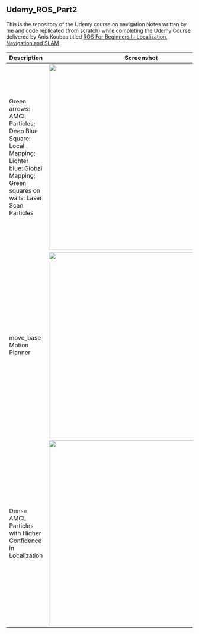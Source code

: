 ## Udemy\_ROS\_Part2
This is the repository of the Udemy course on navigation
Notes written by me and code replicated (from scratch) while completing the Udemy Course delivered by Anis Koubaa titled [ROS For Beginners II: Localization, Navigation and SLAM](https://www.udemy.com/course/ros-navigation/)


| Description | Screenshot |
| ------ | ------ |
| Green arrows: AMCL Particles; Deep Blue Square: Local Mapping; Lighter blue: Global Mapping; Green squares on walls: Laser Scan Particles | <img src="https://github.com/trunc8/udemy_ros_part2/blob/assets/stationary.png" width="500">  |
| move\_base Motion Planner | <img src="https://github.com/trunc8/udemy_ros_part2/blob/assets/move_base.png" width="500">  |
| Dense AMCL Particles with Higher Confidence in Localization | <img src="https://github.com/trunc8/udemy_ros_part2/blob/assets/dense_amcl.png" width="500">  |
